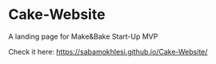 # Cake-Website
A landing page for Make&amp;Bake Start-Up MVP

Check it here:
https://sabamokhlesi.github.io/Cake-Website/
